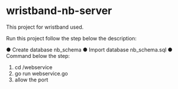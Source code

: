 # wristband-nb-server
This project for wristband used.

Run this project follow the step below the description:

● Create database nb_schema
● Import database nb_schema.sql
● Command below the step:
  1. cd /webservice
  2. go run webservice.go
  3. allow the port
